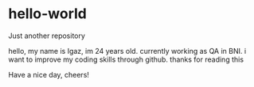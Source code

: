# hello-world
Just another repository

hello, my name is Igaz, im 24 years old. currently working as QA in BNI.
i want to improve my coding skills through github.
thanks for reading this

Have a nice day, cheers!
